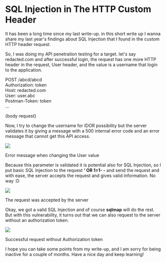 # SQL Injection in The HTTP Custom Header

It has been a long time since my last write-up. in this short write up I wanna share my last year's findings about SQL Injection that I found in the custom HTTP header request.

So, I was doing my API penetration testing for a target. let's say redacted.com and after successful login, the request has one more HTTP header in the request, User header, and the value is a username that login to the application.

POST /abcd/abcd  
Authorization: token  
Host: redacted.com  
User: user.abc  
Postman-Token: token  
...  
  
{body request}

Now, I try to change the username for IDOR possibility but the server validates it by giving a message with a 500 internal error code and an error message that cannot get this API access.

![](https://miro.medium.com/v2/resize:fit:700/1*DqXcVLPSFEKCler39g8WOw.png)

Error message when changing the User value

Because this parameter is validated it is potential also for SQL Injection, so I put basic SQL Injection to the request **‘ OR 1=1- -** and send the request and with ease, the server accepts the request and gives valid information. No way :D

![](https://miro.medium.com/v2/resize:fit:700/1*QFRffJrudxELmb6PwgIySA.png)

The request was accepted by the server

Okay, we got a valid SQL Injection and of course **sqlmap** will do the rest. But with this vulnerability, it turns out that we can also request to the server without an authorization token.

![](https://miro.medium.com/v2/resize:fit:700/1*JUcshCJEEfuhckTOn4C37A.png)

Successful request without Authorization token

I hope you can take some points from my write-up, and I am sorry for being inactive for a couple of months. Have a nice day and keep learning!



